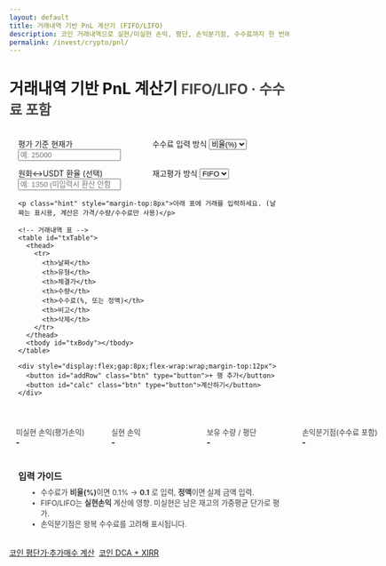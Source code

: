 ```yaml
---
layout: default
title: 거래내역 기반 PnL 계산기 (FIFO/LIFO)
description: 코인 거래내역으로 실현/미실현 손익, 평단, 손익분기점, 수수료까지 한 번에 계산합니다.
permalink: /invest/crypto/pnl/
---
```


<!-- ✅ 사이트 기본 색·폰트·버튼을 그대로 사용합니다. 레이아웃/그리드만 최소한으로 스코프(#pnl-ledger) 지정 -->
<style>
  #pnl-ledger .grid { display:grid; grid-template-columns:repeat(4,minmax(0,1fr)); gap:12px; }
  #pnl-ledger .kpi  { display:grid; grid-template-columns:repeat(4,minmax(160px,1fr)); gap:12px; margin-top:12px; }
  #pnl-ledger table { width:100%; border-collapse:collapse; margin-top:12px; }
  #pnl-ledger th, #pnl-ledger td { padding:10px; text-align:right; }
  #pnl-ledger th:first-child, #pnl-ledger td:first-child { text-align:left; }
  #pnl-ledger .hint { font-size:0.95em; opacity:.85; }
  /* 반응형: 컬럼 수만 줄입니다(사이트 기본 타이포/색상 유지) */
  @media (max-width: 1024px){ #pnl-ledger .grid{grid-template-columns:repeat(2,minmax(0,1fr))} }
  @media (max-width: 640px){  #pnl-ledger .grid{grid-template-columns:1fr} #pnl-ledger .kpi{grid-template-columns:1fr 1fr} }
</style>

<div id="pnl-ledger">
  <h1>거래내역 기반 PnL 계산기 <span style="font-size:.9em;opacity:.8">FIFO/LIFO · 수수료 포함</span></h1>

  <!-- 상단 옵션 -->
  <div class="card" style="padding:16px">
    <div class="grid">
      <div>
        <label>평가 기준 현재가
          <input id="currentPrice" type="number" step="any" placeholder="예: 25000" />
        </label>
      </div>
      <div>
        <label>수수료 입력 방식
          <select id="feeMode">
            <option value="rate" selected>비율(%)</option>
            <option value="flat">정액</option>
          </select>
        </label>
      </div>
      <div>
        <label>원화↔USDT 환율 (선택)
          <input id="fx" type="number" step="any" placeholder="예: 1350 (미입력시 환산 안함)" />
        </label>
      </div>
      <div>
        <label>재고평가 방식
          <select id="invMethod">
            <option value="FIFO" selected>FIFO</option>
            <option value="LIFO">LIFO</option>
          </select>
        </label>
      </div>
    </div>

    <p class="hint" style="margin-top:8px">아래 표에 거래를 입력하세요. (날짜는 표시용, 계산은 가격/수량/수수료만 사용)</p>

    <!-- 거래내역 표 -->
    <table id="txTable">
      <thead>
        <tr>
          <th>날짜</th>
          <th>유형</th>
          <th>체결가</th>
          <th>수량</th>
          <th>수수료(%, 또는 정액)</th>
          <th>비고</th>
          <th>삭제</th>
        </tr>
      </thead>
      <tbody id="txBody"></tbody>
    </table>

    <div style="display:flex;gap:8px;flex-wrap:wrap;margin-top:12px">
      <button id="addRow" class="btn" type="button">+ 행 추가</button>
      <button id="calc" class="btn" type="button">계산하기</button>
    </div>
  </div>

  <!-- KPI -->
  <div class="kpi">
    <div class="card" style="padding:12px">
      <div class="hint">미실현 손익(평가손익)</div>
      <div id="unrealized" style="font-weight:800">-</div>
    </div>
    <div class="card" style="padding:12px">
      <div class="hint">실현 손익</div>
      <div id="realized" style="font-weight:800">-</div>
    </div>
    <div class="card" style="padding:12px">
      <div class="hint">보유 수량 / 평단</div>
      <div id="position" style="font-weight:800">-</div>
    </div>
    <div class="card" style="padding:12px">
      <div class="hint">손익분기점(수수료 포함)</div>
      <div id="breakeven" style="font-weight:800">-</div>
    </div>
  </div>

  <!-- 안내 -->
  <div class="card" style="padding:16px; margin-top:12px">
    <h3 style="margin:0 0 8px">입력 가이드</h3>
    <ul class="hint" style="margin:0 0 0 18px">
      <li>수수료가 <b>비율(%)</b>이면 0.1% → <b>0.1</b> 로 입력, <b>정액</b>이면 실제 금액 입력.</li>
      <li>FIFO/LIFO는 <b>실현손익</b> 계산에 영향. 미실현은 남은 재고의 가중평균 단가로 평가.</li>
      <li>손익분기점은 왕복 수수료를 고려해 표시됩니다.</li>
    </ul>
  </div>

  <!-- 내부 이동 버튼: 사이트 기본 버튼 스타일(.btn .ghost) 그대로 사용 -->
  <div class="btn-row" style="display:flex;gap:8px;flex-wrap:wrap;margin-top:16px">
    <a class="btn" href="/invest/crypto/avg-cost/">코인 평단가·추가매수 계산</a>
    <a class="btn ghost" href="/invest/crypto/dca/">코인 DCA + XIRR</a>
  </div>
</div>

<script>
  const $ = (id)=>document.getElementById(id);
  const txBody = $("txBody");

  function addRow(pref={date:"", side:"BUY", price:"20000", qty:"1", fee:"0.1", note:""}) {
    const tr = document.createElement("tr");
    tr.innerHTML = `
      <td><input type="date" value="${pref.date||""}"></td>
      <td>
        <select>
          <option value="BUY" ${pref.side==="BUY"?"selected":""}>매수</option>
          <option value="SELL" ${pref.side==="SELL"?"selected":""}>매도</option>
        </select>
      </td>
      <td><input type="number" step="any" value="${pref.price||""}" ></td>
      <td><input type="number" step="any" value="${pref.qty||""}" ></td>
      <td><input type="number" step="any" value="${pref.fee||""}" ></td>
      <td><input type="text" value="${pref.note||""}" ></td>
      <td><button type="button" class="btn ghost">삭제</button></td>
    `;
    tr.querySelector("td:last-child button").onclick=()=>tr.remove();
    txBody.appendChild(tr);
  }

  $("addRow").onclick=()=>addRow();
  // 샘플 3행
  addRow({date:"2025-01-01",side:"BUY",price:"20000",qty:"1",fee:"0.1"});
  addRow({date:"2025-01-10",side:"BUY",price:"25000",qty:"1",fee:"0.1"});
  addRow({date:"2025-02-01",side:"SELL",price:"26000",qty:"0.5",fee:"0.1"});

  function parseRows(){
    const rows=[...txBody.querySelectorAll("tr")];
    return rows.map(r=>{
      const [dEl,sEl,pEl,qEl,fEl,nEl] = r.querySelectorAll("input,select");
      return {
        date: dEl.value, side: sEl.value,
        price: parseFloat(pEl.value||"0"),
        qty: parseFloat(qEl.value||"0"),
        fee: parseFloat(fEl.value||"0"),
        note: nEl.value
      }
    }).filter(x=>x.qty>0 && x.price>0);
  }

  function calcFee(mode, price, qty, feeInput){
    if(mode==="rate"){ // % 입력
      return price*qty*(feeInput/100);
    } else { // 정액
      return feeInput;
    }
  }

  // FIFO/LIFO 실현손익 & 잔량평단
  function realizePnL(transactions, method, feeMode){
    const lots=[]; // {price, qty, fee}
    let realized=0;

    const pushLot=(price, qty, fee)=>{ lots.push({price, qty, fee}); };

    for(const t of transactions){
      const fee = calcFee(feeMode, t.price, t.qty, t.fee);
      if(t.side==="BUY"){
        pushLot(t.price, t.qty, fee);
      } else {
        // SELL: 보유 분과 매칭
        let qtyToSell = t.qty;
        let matchedCost=0, matchedFees=0;
        while(qtyToSell>1e-12 && lots.length){
          const idx = (method==="FIFO") ? 0 : lots.length-1;
          const lot = lots[idx];
          const use = Math.min(lot.qty, qtyToSell);
          const unitFee = lot.fee/lot.qty;
          matchedCost += use*lot.price;
          matchedFees += use*unitFee;
          lot.qty -= use;
          lot.fee -= use*unitFee;
          qtyToSell -= use;
          if(lot.qty<=1e-12) lots.splice(idx,1);
        }
        const proceeds = t.price*t.qty;
        const sellFee = fee;
        realized += proceeds - sellFee - matchedCost - matchedFees;
      }
    }

    // 남은 잔량 요약
    let remQty=0, remCost=0, remFees=0;
    for(const l of lots){ remQty += l.qty; remCost += l.qty*l.price; remFees += l.fee; }
    const avgCost = remQty>0 ? (remCost+remFees)/remQty : 0;

    return {realized, remQty, remCost, remFees, avgCost};
  }

  function fmt(x,fx){
    if(isNaN(x)) return "-";
    const base = Math.round(x).toLocaleString();
    return fx ? `${base}  |  ₩${Math.round(x*fx).toLocaleString()}` : base;
  }

  $("calc").onclick=()=>{
    const txs = parseRows();
    if(!txs.length){ alert("거래내역을 입력하세요."); return; }

    const method = $("invMethod").value;
    const feeMode = $("feeMode").value;
    const px = parseFloat($("currentPrice").value||"0");
    const fx = parseFloat($("fx").value||"");
    const res = realizePnL(txs, method, feeMode);

    // 평가손익(잔량 기준)
    const marketValue = res.remQty*px;
    const bookValue = res.remCost + res.remFees;
    const unreal = marketValue - bookValue;

    // 손익분기점(비율 수수료 모드일 때: 매도 수수료 한 번 더 발생 가정)
    let be = 0;
    if(res.remQty>0){
      if(feeMode==="rate"){
        const feeRate = (txs.find(t=>t.side==="BUY")?.fee || 0) / 100;
        be = (bookValue/res.remQty) * (1 + feeRate);
      } else {
        be = (bookValue/res.remQty);
      }
    }

    // KPI 출력 (사이트 기본 색상 사용: ▲/▼ 기호로만 표기)
    $("unrealized").textContent = isFinite(unreal) ? `${unreal>=0?"▲":"▼"} ${fmt(Math.abs(unreal), fx)}` : "-";
    $("realized").textContent   = isFinite(res.realized) ? `${res.realized>=0?"▲":"▼"} ${fmt(Math.abs(res.realized), fx)}` : "-";
    $("position").textContent   = res.remQty>0 ? `${res.remQty.toFixed(8)} @ ${res.avgCost.toFixed(6)}` : "0";
    $("breakeven").textContent  = be ? (fx? `${be.toFixed(6)}  |  ₩${Math.round(be*fx).toLocaleString()}` : be.toFixed(6)) : "-";
  };
</script>

<!-- (선택) 구조화 데이터는 필요 시 추가 -->

